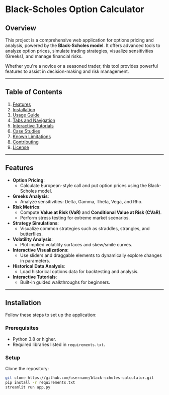 # **Black-Scholes Option Calculator**

## **Overview**
This project is a comprehensive web application for options pricing and analysis, powered by the **Black-Scholes model**. It offers advanced tools to analyze option prices, simulate trading strategies, visualize sensitivities (Greeks), and manage financial risks.

Whether you're a novice or a seasoned trader, this tool provides powerful features to assist in decision-making and risk management.

---

## **Table of Contents**
1. [Features](#features)
2. [Installation](#installation)
3. [Usage Guide](#usage-guide)
4. [Tabs and Navigation](#tabs-and-navigation)
5. [Interactive Tutorials](#interactive-tutorials)
6. [Case Studies](#case-studies)
7. [Known Limitations](#known-limitations)
8. [Contributing](#contributing)
9. [License](#license)

---

## **Features**
- **Option Pricing**:
  - Calculate European-style call and put option prices using the Black-Scholes model.
- **Greeks Analysis**:
  - Analyze sensitivities: Delta, Gamma, Theta, Vega, and Rho.
- **Risk Metrics**:
  - Compute **Value at Risk (VaR)** and **Conditional Value at Risk (CVaR)**.
  - Perform stress testing for extreme market scenarios.
- **Strategy Simulations**:
  - Visualize common strategies such as straddles, strangles, and butterflies.
- **Volatility Analysis**:
  - Plot implied volatility surfaces and skew/smile curves.
- **Interactive Visualizations**:
  - Use sliders and draggable elements to dynamically explore changes in parameters.
- **Historical Data Analysis**:
  - Load historical options data for backtesting and analysis.
- **Interactive Tutorials**:
  - Built-in guided walkthroughs for beginners.

---

## **Installation**
Follow these steps to set up the application:

### **Prerequisites**
- Python 3.8 or higher.
- Required libraries listed in `requirements.txt`.

### **Setup**
Clone the repository:
   ```bash
   git clone https://github.com/username/black-scholes-calculator.git
   pip install -r requirements.txt
   streamlit run app.py
